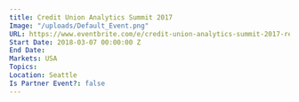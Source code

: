 ```yaml
---
title: Credit Union Analytics Summit 2017
Image: "/uploads/Default_Event.png"
URL: https://www.eventbrite.com/e/credit-union-analytics-summit-2017-registration-26936401502
Start Date: 2018-03-07 00:00:00 Z
End Date: 
Markets: USA
Topics: 
Location: Seattle
Is Partner Event?: false
---
```



